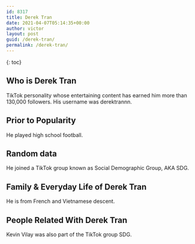 ```yaml
---
id: 8317
title: Derek Tran
date: 2021-04-07T05:14:35+00:00
author: victor
layout: post
guid: /derek-tran/
permalink: /derek-tran/
---
```



{: toc}


## Who is Derek Tran



TikTok personality whose entertaining content has earned him more than 130,000 followers. His username was derektrannn.

                
                
                
## Prior to Popularity



He played high school football.

                
                
                
## Random data



He joined a TikTok group known as Social Demographic Group, AKA SDG.

                
                
                
## Family & Everyday Life of Derek Tran



He is from French and Vietnamese descent.

                
                
                
## People Related With Derek Tran



Kevin Vilay was also part of the TikTok group SDG.

                
              
            
          
          
          